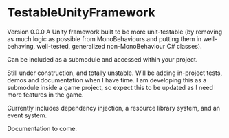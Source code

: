 # TestableUnityFramework
Version 0.0.0
A Unity framework built to be more unit-testable (by removing as much logic as possible from MonoBehaviours and putting them in well-behaving, well-tested, generalized non-MonoBehaviour C# classes).

Can be included as a submodule and accessed within your project.

Still under construction, and totally unstable. Will be adding in-project tests, demos and documentation when I have time. I am developing this as a submodule inside a game project, so expect this to be updated as I need more features in the game.

Currently includes dependency injection, a resource library system, and an event system.

Documentation to come.
